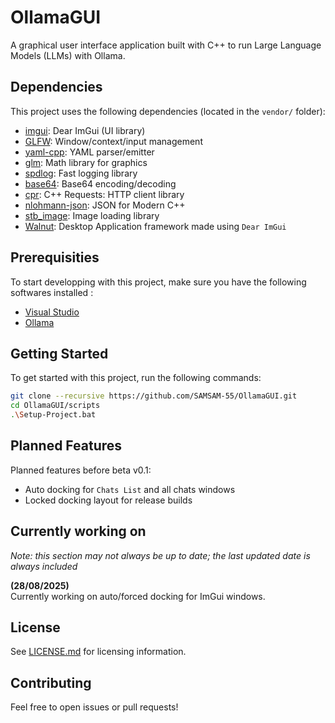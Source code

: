 # OllamaGUI

A graphical user interface application built with C++ to run Large Language Models (LLMs) with Ollama.

## Dependencies

This project uses the following dependencies (located in the `vendor/` folder):

- [imgui](vendor/imgui): Dear ImGui (UI library)
- [GLFW](vendor/GLFW): Window/context/input management
- [yaml-cpp](vendor/yaml-cpp): YAML parser/emitter
- [glm](vendor/glm): Math library for graphics
- [spdlog](vendor/spdlog): Fast logging library
- [base64](vendor/base64): Base64 encoding/decoding
- [cpr](vendor/cpr): C++ Requests: HTTP client library
- [nlohmann-json](vendor/nlohmann-json): JSON for Modern C++
- [stb_image](vendor/stb_image): Image loading library
- [Walnut](Walnut/Source/Walnut/): Desktop Application framework made using `Dear ImGui`

## Prerequisities
To start developping with this project, make sure you have the following softwares installed :
- [Visual Studio](https://visualstudio.microsoft.com)
- [Ollama](https://ollama.com/download)

## Getting Started

To get started with this project, run the following commands:
```bash
git clone --recursive https://github.com/SAMSAM-55/OllamaGUI.git
cd OllamaGUI/scripts
.\Setup-Project.bat
```

## Planned Features

Planned features before beta v0.1:
- Auto docking for `Chats List` and all chats windows
- Locked docking layout for release builds

## Currently working on
*Note: this section may not always be up to date; the last updated date is always included*

**(28/08/2025)**
\
Currently working on auto/forced docking for ImGui windows. 

## License

See [LICENSE.md](LICENSE.md) for licensing information.

## Contributing

Feel free to open issues or pull requests!
